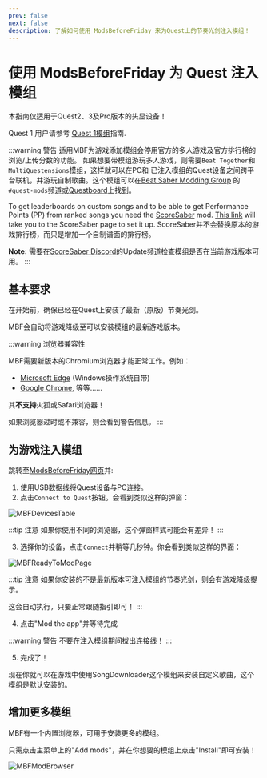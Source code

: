 ```yaml
---
prev: false
next: false
description: 了解如何使用 ModsBeforeFriday 来为Quest上的节奏光剑注入模组！
---
```


# 使用 ModsBeforeFriday 为 Quest 注入模组

本指南仅适用于Quest2、3及Pro版本的头显设备！

Quest 1 用户请参考 [Quest 1模组](../../quest/modding-quest1.md)指南.

:::warning 警告
适用MBF为游戏添加模组会停用官方的多人游戏及官方排行榜的浏览/上传分数的功能。
如果想要带模组游玩多人游戏，则需要`Beat Together`和`MultiQuestensions`模组，这样就可以在PC和
已注入模组的Quest设备之间跨平台联机，并游玩自制歌曲。这个模组可以在[Beat Saber Modding Group](https://discord.gg/beatsabermods)
的`#quest-mods`频道或[Questboard](https://questmodding.com)上找到。

To get leaderboards on custom songs and to be able to get Performance Points (PP) from ranked songs you need the
[ScoreSaber](https://scoresaber.com/quest) mod. [This link](https://scoresaber.com/quest) will take you to the
ScoreSaber page to set it up.
ScoreSaber并不会替换原本的游戏排行榜，而只是增加一个自制谱面的排行榜。

**Note:** 需要在[ScoreSaber Discord](https://discord.gg/scoresaber)的Update频道检查模组是否在当前游戏版本可用。
:::

## 基本要求

在开始前，确保已经在Quest上安装了最新（原版）节奏光剑。

MBF会自动将游戏降级至可以安装模组的最新游戏版本。

:::warning 浏览器兼容性

MBF需要新版本的Chromium浏览器才能正常工作。例如：

- [Microsoft Edge](https://www.microsoft.com/en-us/edge/download?form=MA13FJ) (Windows操作系统自带)
- [Google Chrome](https://www.google.com/chrome/what-you-make-of-it/), 等等……

其**不支持**火狐或Safari浏览器！

如果浏览器过时或不兼容，则会看到警告信息。
:::

## 为游戏注入模组

跳转至[ModsBeforeFriday网页](https://lauriethefish.github.io/ModsBeforeFriday/)并:

1. 使用USB数据线将Quest设备与PC连接。
2. 点击`Connect to Quest`按钮。会看到类似这样的弹窗：

![MBFDevicesTable](/.assets/images/beginners-guide/mbfSelectDevice.png)

:::tip 注意
如果你使用不同的浏览器，这个弹窗样式可能会有差异！
:::

3. 选择你的设备，点击`Connect`并稍等几秒钟。你会看到类似这样的界面：

![MBFReadyToModPage](/.assets/images/beginners-guide/mbfReadyToMod.png)

:::tip 注意
如果你安装的不是最新版本可注入模组的节奏光剑，则会有游戏降级提示。

这会自动执行，只要正常跟随指引即可！
:::

4. 点击"Mod the app"并等待完成

:::warning 警告
不要在注入模组期间拔出连接线！
:::

5. 完成了！

现在你就可以在游戏中使用SongDownloader这个模组来安装自定义歌曲，这个模组是默认安装的。

## 增加更多模组

MBF有一个内置浏览器，可用于安装更多的模组。

只需点击主菜单上的"Add mods"，并在你想要的模组上点击"Install"即可安装！

![MBFModBrowser](/.assets/images/beginners-guide/mbfModBrowser.png)
